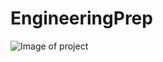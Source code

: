 # EngineeringPrep

![Image of project](https://github.com/Carbonak/EngineeringPrep/images/IMG1640.jpg)


